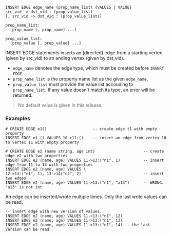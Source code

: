 ```
INSERT EDGE edge_name (prop_name_list) {VALUES | VALUE} 
src_vid -> dst_vid : (prop_value_list)
[, src_vid -> dst_vid : (prop_value_list)]

prop_name_list:
  [prop_name [, prop_name] ...]

prop_value_list:
  [prop_value [, prop_value] ...]
```

INSERT EDGE statements inserts an (directed) edge from a starting vertex (given by src_vid) to an ending vertex (given by dst_vid).
* `edge_name` denotes the edge type, which must be created before `INSERT EDGE`.
* `prop_name_list` is the property name list as the given `edge_name`.
* `prop_value_list` must provide the value list accouding to `prop_name_list`. If any value doesn't match its type, an error will be returned.

>No default value is given in this release.

### Examples

```
# CREATE EDGE e1()                    -- create edge t1 with empty property
INSERT EDGE e1 () VALUES 10->11:()    -- insert an edge from vertex 10 to vertex 11 with empty property
```

```
# CREATE EDGE e2 (name string, age int)                     -- create edge e2 with two properties
INSERT EDGE e2 (name, age) VALUES 11->13:("n1", 1)          -- insert edge from 11 to 13 with two properties
INSERT EDGE e2 (name, age) VALUES \ 
12->13:("n1", 1), 13->14("n2", 2)                           -- insert two edges
INSERT EDGE e2 (name, age) VALUES 11->13:("n1", "a13")      -- WRONG. "a13" is not int
```


An edge can be inserted/wrote multiple times. Only the last write values can be read.

```
-- insert edge with new version of values. 
INSERT EDGE e2 (name, age) VALUES 11->13:("n1", 12) 
INSERT EDGE e2 (name, age) VALUES 11->13:("n1", 13) 
INSERT EDGE e2 (name, age) VALUES 11->13:("n1", 14) -- the last version can be read
```

